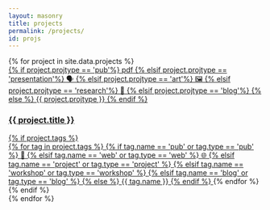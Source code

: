 ```yaml
---
layout: masonry
title: projects
permalink: /projects/
id: projs
---
```


<div class="projects-grid" style="margin:0 auto;">
{% for project in site.data.projects %}
  <div class="project-card" data-year="{{ project.year }}" title="{{ project.description }}">
    <a href="{{ project.url | relative_url }}" class="project-link">
      <div class="selected-project-card-bg-image" 
        {% if project.image contains 'placeholder' %}
          style="background-image: url('https://via.placeholder.com/400x300?text=Project+Image'); background-size: cover; background-position: center;"
        {% else %}
          style="background-image: url('{{ '/assets/images/projects/' | append: project.image | relative_url }}'); background-size: cover; background-position: center;"
        {% endif %}
      >
        <span class="project-type-tag tag-overlay">
          {% if project.projtype == 'pub'%}
            pdf
          {% elsif project.projtype == 'presentation'%}
            🗣️
          {% elsif project.projtype == 'art'%}
            🖼️
          {% elsif project.projtype == 'research'%}
            🧪
          {% elsif project.projtype == 'blog'%}
            <i class="fa fa-pencil"></i>
          {% else %}
            {{ project.projtype }}
          {% endif %}
        </span>
      </div>
      <div class="card-text">
        <div class="selected-project-card-title">
          <h3 class="project-title">{{ project.title }}</h3>
          {% if project.tags %}
            <div class="project-tags">
              {% for tag in project.tags %}
                <a href="{{ tag.url | relative_url }}" class="tag-link">
                  <span class="tag" data-tag="{{ tag.name }}">
                    {% if tag.name == 'pub' or tag.type == 'pub' %}
                      📄
                    {% elsif tag.name == 'web' or tag.type == 'web' %}
                      🌐
                    {% elsif tag.name == 'project' or tag.type == 'project' %}
                      <i class="fa fa-code"></i>
                    {% elsif tag.name == 'workshop' or tag.type == 'workshop' %}
                      <i class="fa fa-users"></i>
                    {% elsif tag.name == 'blog' or tag.type == 'blog' %}
                      <i class="fa fa-pencil"></i>
                    {% else %}
                      {{ tag.name }}
                    {% endif %}
                  </span>
                </a>
              {% endfor %}
            </div>
          {% endif %}
        </div>
      </div>
    </a>
  </div>
{% endfor %}
</div>

<script>
document.addEventListener('DOMContentLoaded', function() {
  var homeLink = document.querySelector('a.nav-link[href="/"]');
  var container = document.getElementById('main-container');
  var mainContent = document.getElementById('main-content');
  if (homeLink && container && mainContent) {
    homeLink.addEventListener('click', function(e) {
      e.preventDefault();
      container.style.transition = 'all 0.3s ease';
      mainContent.style.transition = 'opacity 0.3s ease';
      container.style.pointerEvents = 'none';
      mainContent.style.opacity = '0';
      setTimeout(function() {
        window.location = homeLink.href;
      }, 300);
    });
  }
});
</script>

<script>
document.addEventListener('DOMContentLoaded', function() {
  var grid = document.querySelector('.projects-grid');
  if (grid) {
    new Masonry(grid, {
      itemSelector: '.project-card',
      columnWidth: '.project-card',
      percentPosition: true,
      gutter: 16,
      transitionDuration: 0
    });
  }
});
</script>